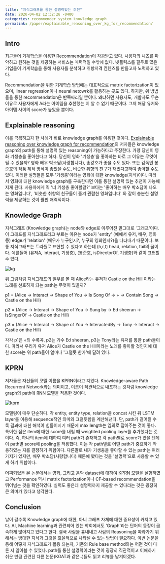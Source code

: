 ```yaml
---
title: "지식그래프를 통한 설명력있는 추천"
date: 2020-04-02 12:32:28 -0400
categories: recommender_system knowledge_graph
permalink: /paper/explainable_reasoning_over_kg_for_recommendation/
---
```


<script type="text/x-mathjax-config">
MathJax.Hub.Config({
    displayAlign: "left"
});
</script>

## Intro ##
최근들어 기계학습을 이용한 Recommendation이 각광받고 있다.
사용자의 니즈를 파악하고 원하는 것을 제공하는 서비스는 매력적일 수밖에 없다.
넷플릭스를 필두로 많은 기업들이 기계학습을 통해 사용자를 분석하고 취향저격 컨텐츠를 만들고자 노력하고 있다.

Recommendation을 위한 기계학습 방법에는 대표적으로 matrix factorization이 있으며, linear regression이나 neural netowrk를 활용하는 곳도 있다.
하지만, 위 방법들을 통한 recommendation은 반쪽짜리일 뿐이다.
왜냐하면 사용자도, 개발자도 무슨 이유로 사용자에게 A라는 아이템을 추천했는 지 알 수 없기 때문이다.
그저 해당 유저와 아이템 사이의 score가 높았을 뿐이다.

## Explainable reasoning ##
이를 극복하고자 한 사례가 바로 knowledge graph를 이용한 것이다.
[Explainable reasoning over knowledge graph for recommendation](https://arxiv.org/pdf/1811.04540.pdf)의 저자들은 knowledge graph의 path를 통해 설명력 있는 reasoning이 가능하다고 주장한다.
가령 당신이 영화 기생충을 좋아한다고 하자.
당신이 영화 '기생충'을 좋아하는 바로 그 이유는 무엇이 될 수 있을까?
영화 배우 박소담(사랑합니다), 송강호가 좋을 수도 있다.
또는 감독인 봉준호의 작품 제작 방식이 좋았을 수도, 비슷한 취향의 친구가 재밌다고하여 좋아할 수도 있다.
이러한 설명들은 모두 '기생충'이라는 영화에 대한 knowledge(지식)이다.
따라서 영화에 대한 knowledge graph를 구축한다면 이를 통한 설명력 있는 추천이 가능해지게 된다.
사용자에게 띡 '너 기생충 좋아할걸?' 보다는 '좋아하는 배우 박소담이 나오는 영화입니다', '비슷한 취향의 친구들이 즐겨 관람한 영화입니다' 와 같이 충분한 설명력을 제공하는 것이 훨씬 매력적이다.

## Knowledge Graph ##
지식그래프 (Knowledge graph)는 node와 edge로 이루어진 말그대로 '그래프'이다.
이 그래프를 지식그래프라고 부르는 이유는 node가 'entity' (예에서 유저, 배우, 영화 등) edge가 'relation' (배우가 누구인지?, 누구의 영화인지?)을 나타내기 때문이다.
보통 지식그래프는 트리플로 표현할 수 있다고 하는데 (h,r,t) head, relation, tail의 꼴이다.
예를들어 (유저A, interact, 기생충), (봉준호, isDirectorOf, 기생충)와 같이 표현할 수 있다.

![kg](https://tech.ebayinc.com/assets/Uploads/Editor/_resampled/ResizedImageWzEyMDAsNTM2XQ/Screen-Shot-2018-12-02-at-11.59.24-PM.png)

위 그림처럼 지식그래프의 일부를 볼 때 Alice라는 유저가 Castle on the Hill 이라는 노래를 선호하게 되는 path는 무엇이 있을까?

p1 = (Alice -> Interact -> Shape of You -> Is Song Of -> ÷ -> Contain Song -> Castle on the Hill)

p2 = (Alice -> Interact -> Shape of You -> Sung by -> Ed sheeran -> IsSingerOf -> Castle on the Hill)

p3 = (Alice -> Interact -> Shape of You -> InteractedBy -> Tony -> Interact -> Castle on the Hill)

각각 p1은 ÷의 수록곡, p2는 가수 Ed sheeran, p3는 Tony라는 유저를 통한 path들이다.
따라서 우리가 유저 Alice가 Castle on the Hill이라는 노래를 좋아할 것인지에 대한 score는 위 path들이 얼마나 '그럴듯 한가'에 달려 있다.


## KPRN ##
저자들은 자신들의 모델 이름을 KPRN이라고 지었다.
Knowledge-aware Path Recurrent Network라는 의미이고, 이름이 직관적으로 내포하는 것처럼 knowledge graph의 path에 RNN 모델을 적용한 것이다.

![kprn](https://storage.googleapis.com/groundai-web-prod/media/users/user_201784/project_317733/images/x2.png)

모델링이 매우 단순하다.
각 entity, entity type, relation을 concat 시킨 뒤 LSTM layer를 이용해 sequence적인 의미와 그럴듯함을 계산해낸다.
단, path가 길어질 수록 결과에 대한 해석이 힘들어지기 때문에 max length는 임의로 잡아주는 것이 좋다.
특이한 점은 item에 대한 score를 내릴 때 weighted pooling layer를 추가했다는 것이다.
즉, 하나의 item에 대하여 여러 path가 존재하고 각 path별로 score가 있을 텐데 이 path별 score에 pooling을 적용했다.
이는 각 path별로 어떤 path가 중요하게 작용하였는 지를 결정하기 위함이다.
다른말로 내가 기생충을 좋아할 수 있는 path는 여러 가지가 있지만, 배우 박소담(사랑합니다) 때문에 봤다는 것을 '설명력'으로 사용할 수 있게 하기 위함이다.

어찌되었든 본 논문에서는 영화, 그리고 음악 dataset에 대하여 KPRN 모델을 실험하였고 Performance 역시 matrix factorization이나 CF-based recommendation을 뛰어넘는 것을 확인하였다.
실력도 좋은데 설명력까지 제공할 수 있다라는 것은 굉장히 큰 의미가 있다고 생각한다.

## Conclusion ##
날이 갈수록 Knowledge graph에 대한, 아니 그래프 자체에 대한 중요성이 커지고 있다.
AI, Machine learning과 관련되어 있는 학회에서도 'Graph'라는 단어의 등장이 급속하게 많아지고 있다고 한다.
결국 사람을 흉내내고 사람의 Reasoning을 따라가기 위해서는 방대한 지식과 그것을 효율적으로 나타낼 수 있는 방법이 필요하다.
이번 논문을 통해 어떻게 지식그래프가 활용 되는지, 기존의 Rule base method와는 어떤 것이 다른 지 알아볼 수 있었다.
path를 통한 설명력이라는 것이 굉장히 직관적이고 이해하기 쉬운 만큼 관련된 다른 논문(KGAT과 같은..)들도 읽고 리뷰를 남겨야겠다.
